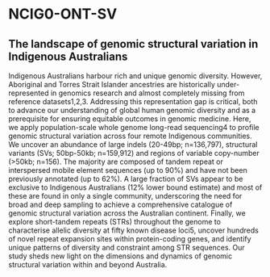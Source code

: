 # NCIG0-ONT-SV
## The landscape of genomic structural variation in Indigenous Australians

Indigenous Australians harbour rich and unique genomic diversity. However, Aboriginal and Torres Strait Islander ancestries are historically under-represented in genomics research and almost completely missing from reference datasets1,2,3. Addressing this representation gap is critical, both to advance our understanding of global human genomic diversity and as a prerequisite for ensuring equitable outcomes in genomic medicine. Here, we apply population-scale whole genome long-read sequencing4 to profile genomic structural variation across four remote Indigenous communities. We uncover an abundance of large indels (20-49bp; n=136,797), structural variants (SVs; 50bp-50kb; n=159,912) and regions of variable copy-number (>50kb; n=156). The majority are composed of tandem repeat or interspersed mobile element sequences (up to 90%) and have not been previously annotated (up to 62%). A large fraction of SVs appear to be exclusive to Indigenous Australians (12% lower bound estimate) and most of these are found in only a single community, underscoring the need for broad and deep sampling to achieve a comprehensive catalogue of genomic structural variation across the Australian continent. Finally, we explore short-tandem repeats (STRs) throughout the genome to characterise allelic diversity at fifty known disease loci5, uncover hundreds of novel repeat expansion sites within protein-coding genes, and identify unique patterns of diversity and constraint among STR sequences. Our study sheds new light on the dimensions and dynamics of genomic structural variation within and beyond Australia.

